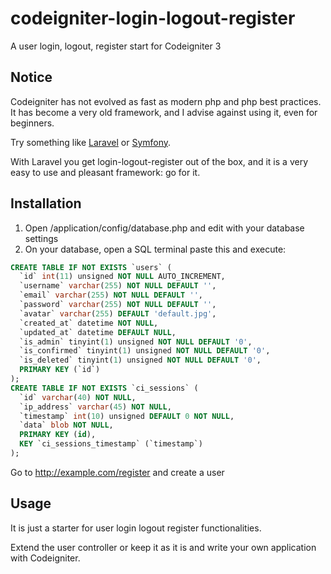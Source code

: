 # codeigniter-login-logout-register
A user login, logout, register start for Codeigniter 3

## Notice
Codeigniter has not evolved as fast as modern php and php best practices.<br>
It has become a very old framework, and I advise against using it, even for beginners.

Try something like [Laravel](https://laravel.com/) or [Symfony](https://symfony.com/).

With Laravel you get login-logout-register out of the box, and it is a very easy to use and pleasant framework: go for it.

## Installation
1. Open /application/config/database.php and edit with your database settings
2. On your database, open a SQL terminal paste this and execute:

```sql
CREATE TABLE IF NOT EXISTS `users` (
  `id` int(11) unsigned NOT NULL AUTO_INCREMENT,
  `username` varchar(255) NOT NULL DEFAULT '',
  `email` varchar(255) NOT NULL DEFAULT '',
  `password` varchar(255) NOT NULL DEFAULT '',
  `avatar` varchar(255) DEFAULT 'default.jpg',
  `created_at` datetime NOT NULL,
  `updated_at` datetime DEFAULT NULL,
  `is_admin` tinyint(1) unsigned NOT NULL DEFAULT '0',
  `is_confirmed` tinyint(1) unsigned NOT NULL DEFAULT '0',
  `is_deleted` tinyint(1) unsigned NOT NULL DEFAULT '0',
  PRIMARY KEY (`id`)
);
CREATE TABLE IF NOT EXISTS `ci_sessions` (
  `id` varchar(40) NOT NULL,
  `ip_address` varchar(45) NOT NULL,
  `timestamp` int(10) unsigned DEFAULT 0 NOT NULL,
  `data` blob NOT NULL,
  PRIMARY KEY (id),
  KEY `ci_sessions_timestamp` (`timestamp`)
);
```
Go to http://example.com/register and create a user

## Usage
It is just a starter for user login logout register functionalities.

Extend the user controller or keep it as it is and write your own application with Codeigniter.
